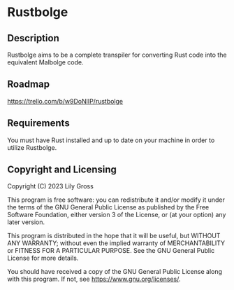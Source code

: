 # Rustbolge
## Description
Rustbolge aims to be a complete transpiler for converting Rust code into the equivalent Malbolge code.

## Roadmap
https://trello.com/b/w9DoNlIP/rustbolge

## Requirements
You must have Rust installed and up to date on your machine in order to utilize Rustbolge.

## Copyright and Licensing
Copyright (C) 2023  Lily Gross

This program is free software: you can redistribute it and/or modify
it under the terms of the GNU General Public License as published by
the Free Software Foundation, either version 3 of the License, or
(at your option) any later version.

This program is distributed in the hope that it will be useful,
but WITHOUT ANY WARRANTY; without even the implied warranty of
MERCHANTABILITY or FITNESS FOR A PARTICULAR PURPOSE.  See the
GNU General Public License for more details.

You should have received a copy of the GNU General Public License
along with this program.  If not, see https://www.gnu.org/licenses/.
